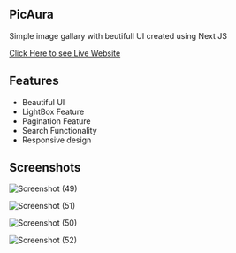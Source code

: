 ## PicAura

Simple image gallary with beutifull UI created using Next JS

[Click Here to see Live Website](https://picaura.vercel.app/)  

## Features

* Beautiful UI
* LightBox Feature
* Pagination Feature
* Search Functionality
* Responsive design


## Screenshots


![Screenshot (49)](https://user-images.githubusercontent.com/113746515/235039158-a5731a88-5c0c-4623-be9e-83440326507f.png)


![Screenshot (51)](https://user-images.githubusercontent.com/113746515/235039543-e0e8bfa4-56f5-4bcc-9c1a-ee54358a896b.png)


![Screenshot (50)](https://user-images.githubusercontent.com/113746515/235039146-c54df686-248c-4cc6-b613-f8574e791fe0.png)


![Screenshot (52)](https://user-images.githubusercontent.com/113746515/235039782-a3ee06cc-4bc0-4a17-af57-118871e371a1.png)

